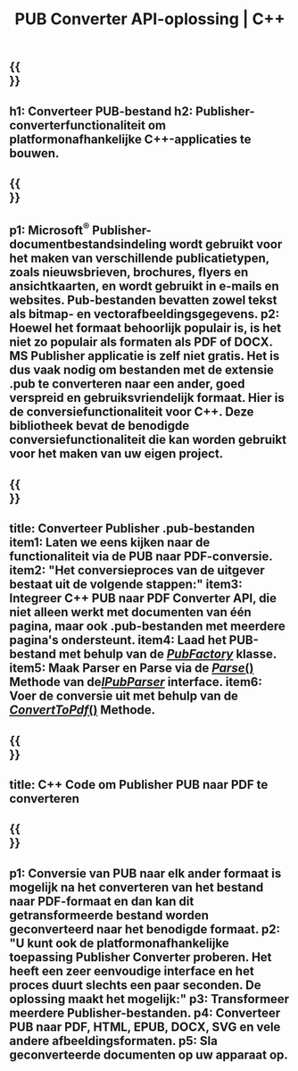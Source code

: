 ﻿---
translation: true
template: /_templates/conversion.md
title: PUB Converter API-oplossing | C++
url: /cpp/conversion/
description: Converteer Microsoft Publisher-bestanden Programmatisch via C++-bibliotheek. Eenvoudige API-oplossing om uw eigen PUB-converter C++-project te bouwen.
metakeywords: pub cpp-converter, converteer pub-bestand cpp
family: pub
platformtag: cpp
feature: conversion
---

{{<section banner>}}
---
h1: Converteer PUB-bestand
h2: Publisher-converterfunctionaliteit om platformonafhankelijke C++-applicaties te bouwen.
---

{{<section overview>}}
---
p1: Microsoft<sup>®</sup> Publisher-documentbestandsindeling wordt gebruikt voor het maken van verschillende publicatietypen, zoals nieuwsbrieven, brochures, flyers en ansichtkaarten, en wordt gebruikt in e-mails en websites. Pub-bestanden bevatten zowel tekst als bitmap- en vectorafbeeldingsgegevens.
p2: Hoewel het formaat behoorlijk populair is, is het niet zo populair als formaten als PDF of DOCX. MS Publisher applicatie is zelf niet gratis. Het is dus vaak nodig om bestanden met de extensie .pub te converteren naar een ander, goed verspreid en gebruiksvriendelijk formaat. Hier is de conversiefunctionaliteit voor C++. Deze bibliotheek bevat de benodigde conversiefunctionaliteit die kan worden gebruikt voor het maken van uw eigen project.
---

{{<section feature1>}}
---
title: Converteer Publisher .pub-bestanden
item1: Laten we eens kijken naar de functionaliteit via de PUB naar PDF-conversie.
item2: "Het conversieproces van de uitgever bestaat uit de volgende stappen:"
item3: Integreer C++ PUB naar PDF Converter API, die niet alleen werkt met documenten van één pagina, maar ook .pub-bestanden met meerdere pagina's ondersteunt.
item4: Laad het PUB-bestand met behulp van de [*PubFactory*](https://apireference.aspose.com/pub/cpp/class/aspose.pub.pub_factory) klasse.
item5: Maak Parser en Parse via de [*Parse*()](https://apireference.aspose.com/pub/cpp/class/aspose.pub.i_pub_parser#ae9fc7043f382a5b4a7b694f0fe477915) Methode van de[*IPubParser*](https://apireference.aspose.com/pub/cpp/class/aspose.pub.i_pub_parser) interface.
item6: Voer de conversie uit met behulp van de [*ConvertToPdf*()](https://apireference.aspose.com/pub/cpp/class/aspose.pub.i_pdf_converter) Methode.
---

{{<section codeexample>}}
---
title: C++ Code om Publisher PUB naar PDF te converteren
---

{{<section summary>}}
---
p1: Conversie van PUB naar elk ander formaat is mogelijk na het converteren van het bestand naar PDF-formaat en dan kan dit getransformeerde bestand worden geconverteerd naar het benodigde formaat.
p2: "U kunt ook de platformonafhankelijke toepassing Publisher Converter proberen. Het heeft een zeer eenvoudige interface en het proces duurt slechts een paar seconden. De oplossing maakt het mogelijk:"
p3: Transformeer meerdere Publisher-bestanden.
p4: Converteer PUB naar PDF, HTML, EPUB, DOCX, SVG en vele andere afbeeldingsformaten.
p5: Sla geconverteerde documenten op uw apparaat op.
---